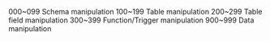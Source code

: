 
000~099     Schema manipulation
100~199     Table manipulation
200~299     Table field manipulation
300~399     Function/Trigger manipulation
900~999     Data manipulation